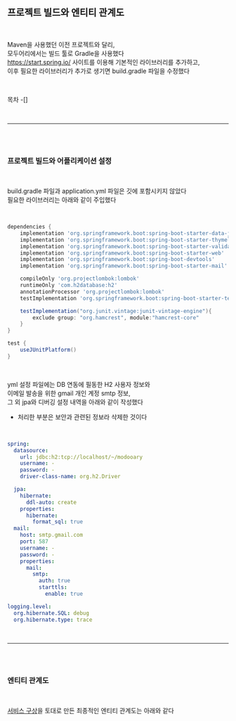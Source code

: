 ## 프로젝트 빌드와 엔티티 관계도  

<br/>

Maven을 사용했던 이전 프로젝트와 달리,  
모두어리에서는 빌드 툴로 Gradle을 사용했다  
https://start.spring.io/ 사이트를 이용해 기본적인 라이브러리를 추가하고,  
이후 필요한 라이브러리가 추가로 생기면 build.gradle 파일을 수정했다  

<br/>

목차
-[]

<br/>
<hr>
<br/><br/>

### 프로젝트 빌드와 어플리케이션 설정  

<br/>

build.gradle 파일과 application.yml 파일은 깃에 포함시키지 않았다  
필요한 라이브러리는 아래와 같이 주입했다  

<br/>

```gradle
dependencies {
	implementation 'org.springframework.boot:spring-boot-starter-data-jpa'
	implementation 'org.springframework.boot:spring-boot-starter-thymeleaf'
	implementation 'org.springframework.boot:spring-boot-starter-validation'
	implementation 'org.springframework.boot:spring-boot-starter-web'
	implementation 'org.springframework.boot:spring-boot-devtools'
	implementation 'org.springframework.boot:spring-boot-starter-mail'

	compileOnly 'org.projectlombok:lombok'
	runtimeOnly 'com.h2database:h2'
	annotationProcessor 'org.projectlombok:lombok'
	testImplementation 'org.springframework.boot:spring-boot-starter-test'

	testImplementation("org.junit.vintage:junit-vintage-engine"){
		exclude group: "org.hamcrest", module:"hamcrest-core"
	}
}

test {
	useJUnitPlatform()
}
```

<br/>

yml 설정 파일에는 DB 연동에 필동한 H2 사용자 정보와  
이메일 발송을 위한 gmail 개인 계정 smtp 정보,  
그 외 jpa와 디버깅 설정 내역을 아래와 같이 작성했다  
- 처리한 부분은 보안과 관련된 정보라 삭제한 것이다  

<br/>

```yml
spring:
  datasource:
    url: jdbc:h2:tcp://localhost/~/modooary
    username: -
    password: -
    driver-class-name: org.h2.Driver

  jpa:
    hibernate:
      ddl-auto: create
    properties:
      hibernate:
        format_sql: true
  mail:
    host: smtp.gmail.com
    port: 587
    username: -
    password: -
    properties:
      mail:
        smtp:
          auth: true
          starttls:
            enable: true

logging.level:
  org.hibernate.SQL: debug
  org.hibernate.type: trace
```

<br/>
<hr>
<br/><br/>

### 엔티티 관계도  

<br/>

[서비스 구상](./개발과정/0.%20서비스%20구상과%20도메인%20설계.md)을 토대로 만든 최종적인 엔티티 관계도는 아래와 같다  



